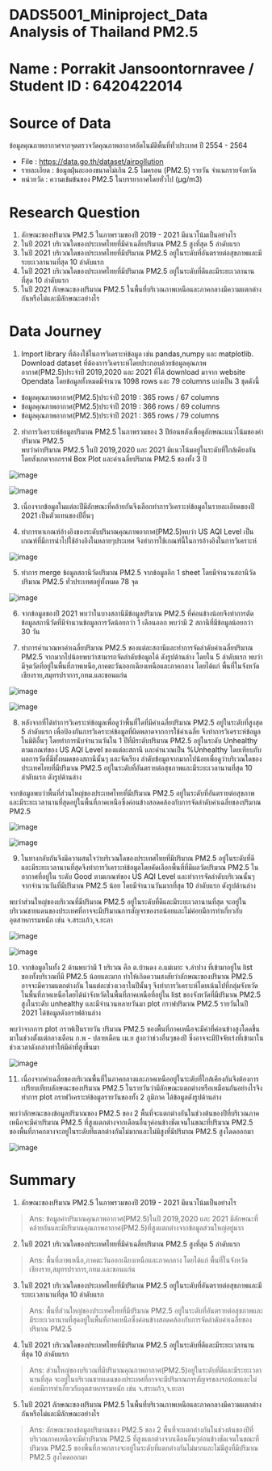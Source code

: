 # DADS5001_Miniproject_Data Analysis of Thailand PM2.5
# Name : Porrakit Jansoontornravee  /  Student ID : 6420422014

# Source of Data 
ข้อมูลคุณภาพอากาศจากจุดตรวจวัดคุณภาพอากาศอัตโนมัติพื้นที่ทั่วประเทศ ปี 2554 - 2564
- File : https://data.go.th/dataset/airpollution
- รายละเอียด : ข้อมูลฝุ่นละอองขนาดไม่เกิน 2.5 ไมครอน (PM2.5) รายวัน จำแนกรายจังหวัด
- หน่วยวัด : ความเข้มข้นของ PM2.5 ในบรรยากาศโดยทั่วไป (µg/m3)

# Research Question
1. ลักษณะของปริมาณ PM2.5 ในภาพรวมของปี 2019 - 2021 มีแนวโน้มเป็นอย่างไร 
2. ในปี 2021 บริเวณใดของประเทศไทยที่มีค่าเฉลี่ยปริมาณ PM2.5 สูงที่สุด 5 ลำดับแรก 
3. ในปี 2021 บริเวณใดของประเทศไทยที่มีปริมาณ PM2.5 อยู่ในระดับที่อันตรายต่อสุขภาพและมีระยะเวลานานที่สุด 10 ลำดับแรก 
4. ในปี 2021 บริเวณใดของประเทศไทยที่มีปริมาณ PM2.5 อยู่ในระดับที่ดีและมีระยะเวลานานที่สุด 10 ลำดับแรก 
5. ในปี 2021 ลักษณะของปริมาณ PM2.5 ในพื้นที่บริเวณภาพเหนือและภาคกลางมีความแตกต่างกันหรือไม่และมีลักษณะอย่างไร

# Data Journey 
1. Import library ที่ต้องใช้ในการวิเคราะห์ข้อมูล เช่น pandas,numpy และ matplotlib. Download dataset ที่ต้องการวิเคราะห์โดยประกอบด้วยข้อมูลคุณภาพอากาศ(PM2.5)ประจำปี 2019,2020 และ 2021 ที่ได้ download มาจาก website Opendata โดยข้อมูลทั้งหมดมีจำนวน 1098 rows และ 79 columns แบ่งเป็น 3 ชุดดังนี้
- ข้อมูลคุณภาพอากาศ(PM2.5)ประจำปี 2019 : 365 rows / 67 columns
- ข้อมูลคุณภาพอากาศ(PM2.5)ประจำปี 2019 : 366 rows / 69 columns
- ข้อมูลคุณภาพอากาศ(PM2.5)ประจำปี 2021 : 365 rows / 79 columns

2. ทำการวิเคราะห์ข้อมูลปริมาณ PM2.5 ในภาพรวมของ 3 ปีย้อนหลังเพื่อดูลักษณะแนวโน้มของค่าปริมาณ PM2.5  
 พบว่าค่าปริมาณ PM2.5 ในปี 2019,2020 และ 2021 มีแนวโน้มอยู่ในระดับที่ใกล้เคียงกัน โดยสังเกตจากกราฟ Box Plot และค่าเฉลี่ยปริมาณ PM2.5 ของทั้ง 3 ปี

![image](https://user-images.githubusercontent.com/91737677/195993535-d77fd87f-cc77-4cca-838e-3119330d8805.png)

![image](https://user-images.githubusercontent.com/91737677/195993507-6fcef7b1-0fde-4957-942e-3f12b31682e6.png)



3. เนื่องจากข้อมูลในแต่ละปีมีลักษณะที่คล้ายกันจึงเลือกทำการวิเคราะห์ข้อมูลในรายละเอียดของปี 2021 เป็นตัวแทนของปีอื่นๆ 

4. ทำการหาเกณฑ์อ้างอิงของระดับปริมาณคุณภาพอากาศ(PM2.5)พบว่า US AQI Level เป็นเกณฑ์ที่มีการนำไปใช้อ้างอิงในหลายๆประเทศ จึงทำการใช้เกณฑ์นี้ในการอ้างอิงในการวิเคราะห์

![image](https://user-images.githubusercontent.com/91737677/195874286-2b1b80f9-a0b9-451d-b96e-e7fb85e7c821.png)

5. ทำการ merge ข้อมูลสถานีวัดปริมาณ PM2.5 จากข้อมูลอีก 1 sheet โดยมีจำนวนสถานีวัดปริมาณ PM2.5 ทั่วประเทศอยู่ทั้งหมด 78 จุด

![image](https://user-images.githubusercontent.com/91737677/195875137-7f4aa45f-cb2d-4e1b-927d-15f7a960b252.png)

6. จากข้อมูลของปี 2021 พบว่าในบางสถานีมีข้อมูลปริมาณ PM2.5 ที่ค่อนข้างน้อยจึงทำการตัดข้อมูลสถานีวัดที่มีจำนวนข้อมูลการวัดน้อยกว่า 1 เดือนออก พบว่ามี 2 สถานีที่มีข้อมูลน้อยกว่า 30 วัน

7. ทำการคำนวณหาค่าเฉลี่ยปริมาณ PM2.5 ของแต่ละสถานีและทำการจัดลำดับค่าเฉลี่ยปริมาณ PM2.5 จากมากไปน้อยพบว่าสามารถจัดลำดับข้อมูลได้ ดังรูปด้านล่าง โดยใน 5 ลำดับแรก พบว่า
มีจุดวัดที่อยู่ในพื้นที่ภาพเหนือ,ภาคตะวันออกเฉียงเหนือและภาคกลาง โดยได้แก่ พื้นที่ในจังหวัด เชียงราย,สมุทรปราการ,กทม.และขอนแก่น

![image](https://user-images.githubusercontent.com/91737677/195879745-135096f6-6267-4e0a-b718-9db41a21fd41.png)

![image](https://user-images.githubusercontent.com/91737677/195879458-ee73df3b-e698-4f98-abe2-8f014e6864fa.png)

8. หลังจากที่ได้ทำการวิเคราะห์ข้อมูลเพื่อดูว่าพื้นที่ใดที่มีค่าเฉลี่ยปริมาณ PM2.5 อยู่ในระดับที่สูงสุด 5 ลำดับแรก เพื่อป้องกันการวิเคราะห์ข้อมูลที่ผิดพลาดจากการใช้ค่าเฉลี่ย จึงทำการวิเคราะห์ข้อมูลในมิติอื่นๆ
โดยทำการนับจำนวนวันใน 1 ปีที่มีระดับปริมาณ PM2.5 อยู่ในระดับ Unhealthy ตามเกณฑ์ของ US AQI Level ของแต่ละสถานี และคำนวณเป็น %Unhealthy โดยเทียบกับผลการวัดที่มีทั้งหมดของสถานีนั้นๆ และจัดเรียง
ลำดับข้อมูลจากมากไปน้อยเพื่อดูว่าบริเวณใดของประเทศไทยที่มีปริมาณ PM2.5 อยู่ในระดับที่อันตรายต่อสุขภาพและมีระยะเวลานานที่สุด 10 ลำดับแรก ดังรูปด้านล่าง

จากข้อมูลพบว่าพื้นที่ส่วนใหญ่ของประเทศไทยที่มีปริมาณ PM2.5 อยู่ในระดับที่อันตรายต่อสุขภาพและมีระยะเวลานานที่สุดอยู่ในพื้นที่ภาคเหนือซึ่งค่อนข้างสอดคล้องกับการจัดลำดับค่าเฉลี่ยของปริมาณ PM2.5

![image](https://user-images.githubusercontent.com/91737677/195994535-cf7fe143-de0e-4f00-b4bb-3160ed8a5603.png)

![image](https://user-images.githubusercontent.com/91737677/195994513-ec50b153-1238-48b5-9bd6-fe7b95d66e74.png)

9. ในทางกลับกันจึงมีความสนใจว่าบริเวณใดของประเทศไทยที่มีปริมาณ PM2.5 อยู่ในระดับที่ดีและมีระยะเวลานานที่สุดจึงทำการวิเคราะห์ข้อมูลโดยคัดเลือกพื้นที่ที่มีผลวัดปริมาณ PM2.5 ในอากาศที่อยู่ใน
ระดับ Good ตามเกณฑ์ของ US AQI Level และทำการจัดลำดับบริเวณนั้นๆจากจำนวนวันที่มีปริมาณ PM2.5 น้อย โดยมีจำนวนวันมากที่สุด 10 ลำดับแรก ดังรูปด้านล่าง

พบว่าส่วนใหญ่ของบริเวณที่มีปริมาณ PM2.5 อยู่ในระดับที่ดีและมีระยะเวลานานที่สุด จะอยู่ในบริเวณชายแดนของประเทศที่อาจจะมีปริมาณการสัญจรของรถน้อยและไม่ค่อยมีการทำเกี่ยวกับอุตสาหกรรมหนัก เช่น 
จ.สระแก้ว,จ.ยะลา

![image](https://user-images.githubusercontent.com/91737677/195994550-7b37f9ab-eb0f-4a3c-b859-397c3b580e1c.png)

![image](https://user-images.githubusercontent.com/91737677/195994560-75fb6cad-1f7f-4f5c-9172-e97f6bead058.png)

10. จากข้อมูลในทั้ง 2 ด้านพบว่ามี 1 บริเวณ คือ ต.บ้านดง อ.แม่เมาะ จ.ลำปาง ที่เข้ามาอยู่ใน list ของทั้งบริเวณที่มี PM2.5 น้อยและมาก ทำให้เกิดความสงสัยว่าลักษณะของปริมาณ PM2.5 อาจจะมีความแตกต่างกัน
ในแต่ละช่วงเวลาในปีนั้นๆ จึงทำการวิเคราะห์โดยเน้นไปที่กลุ่มจังหวัดในพื้นที่ภาคเหนือโดยได้นำจังหวัดในพื้นที่ภาคเหนือที่อยู่ใน list ของจังหวัดที่มีปริมาณ PM2.5 สูงในระดับ unhealthy และมีจำนวนหลายวันมา plot กราฟปริมาณ PM2.5 รายวันในปี 2021 ได้ข้อมูลดังกราฟด้านล่าง 

พบว่าจากการ plot กราฟเป็นรายวัน ปริมาณ PM2.5 ของพื้นที่ภาคเหนือจะมีค่าที่ค่อนข้างสูงโดดขึ้นมาในช่วงตั้งแต่กลางเดือน ก.พ - ปลายเดือน เม.ย สูงกว่าช่วงอื่นๆของปี ซึ่งอาจจะมีปัจจัยเร่งที่เข้ามาในช่วงเวลาดังกล่างทำให้มีค่าที่สูงขึ้นมา

![image](https://user-images.githubusercontent.com/91737677/195885899-110d4a1b-9c30-4799-85a1-087f05733b26.png)

11. เนื่องจากค่าเฉลี่ยของบริเวณพื้นที่ในภาคกลางและภาคเหนืออยู่ในระดับที่ใกล้เคียงกันจึงต้องการเปรียบเทียบลักษณะของปริมาณ PM2.5 ในรายวันว่ามีลักษณะแตกต่างหรือเหมือนกันอย่างไรจึงทำการ plot กราฟวิเคราะห์ข้อมูลรายวันของทั้ง 2 ภูมิภาค ได้ข้อมูลดังรูปด้านล่าง 

พบว่าลักษณะของข้อมูลปริมาณของ PM2.5 ของ 2 พื้นที่จะแตกต่างกันในช่วงต้นของปีที่บริเวณภาคเหนือจะมีค่าปริมาณ PM2.5 ที่สูงแตกต่างจากเดือนอื่นๆค่อนข้างชัดเจนในขณะที่ปริมาณ PM2.5 ของพื้นที่ภาคกลางจะอยู่ในระดับที่แตกต่างกันไม่มากและไม่มีสูงที่มีปริมาณ PM2.5 สูงโดดออกมา

![image](https://user-images.githubusercontent.com/91737677/195890490-ea03e23e-6030-4889-ba1c-e574ee903447.png)



# Summary
1. ลักษณะของปริมาณ PM2.5 ในภาพรวมของปี 2019 - 2021 มีแนวโน้มเป็นอย่างไร 
> Ans: ข้อมูลค่าปริมาณคุณภาพอากาศ(PM2.5)ในปี 2019,2020 และ 2021 มีลักษณะที่คล้ายกันและมีปริมาณคุณภาพอากาศ(PM2.5)ที่สูงแตกต่างจากข้อมูลส่วนใหญ่อยู่มาก
2. ในปี 2021 บริเวณใดของประเทศไทยที่มีค่าเฉลี่ยปริมาณ PM2.5 สูงที่สุด 5 ลำดับแรก  
> Ans: พื้นที่ภาพเหนือ,ภาคตะวันออกเฉียงเหนือและภาคกลาง โดยได้แก่ พื้นที่ในจังหวัด เชียงราย,สมุทรปราการ,กทม.และขอนแก่น
3. ในปี 2021 บริเวณใดของประเทศไทยที่มีปริมาณ PM2.5 อยู่ในระดับที่อันตรายต่อสุขภาพและมีระยะเวลานานที่สุด 10 ลำดับแรก 
> Ans: พื้นที่ส่วนใหญ่ของประเทศไทยที่มีปริมาณ PM2.5 อยู่ในระดับที่อันตรายต่อสุขภาพและมีระยะเวลานานที่สุดอยู่ในพื้นที่ภาคเหนือซึ่งค่อนข้างสอดคล้องกับการจัดลำดับค่าเฉลี่ยของปริมาณ PM2.5
4. ในปี 2021 บริเวณใดของประเทศไทยที่มีปริมาณ PM2.5 อยู่ในระดับที่ดีและมีระยะเวลานานที่สุด 10 ลำดับแรก 
> Ans: ส่วนใหญ่ของบริเวณที่มีปริมาณคุณภาพอากาศ(PM2.5)อยู่ในระดับที่ดีและมีระยะเวลานานที่สุด จะอยู่ในบริเวณชายแดนของประเทศที่อาจจะมีปริมาณการสัญจรของรถน้อยและไม่ค่อยมีการทำเกี่ยวกับอุตสาหกรรมหนัก เช่น 
จ.สระแก้ว,จ.ยะลา
5. ในปี 2021 ลักษณะของปริมาณ PM2.5 ในพื้นที่บริเวณภาพเหนือและภาคกลางมีความแตกต่างกันหรือไม่และมีลักษณะอย่างไร
> Ans: ลักษณะของข้อมูลปริมาณของ PM2.5 ของ 2 พื้นที่จะแตกต่างกันในช่วงต้นของปีที่บริเวณภาคเหนือจะมีค่าปริมาณ PM2.5 ที่สูงแตกต่างจากเดือนอื่นๆค่อนข้างชัดเจนในขณะที่ปริมาณ PM2.5 ของพื้นที่ภาคกลางจะอยู่ในระดับที่แตกต่างกันไม่มากและไม่มีสูงที่มีปริมาณ PM2.5 สูงโดดออกมา





